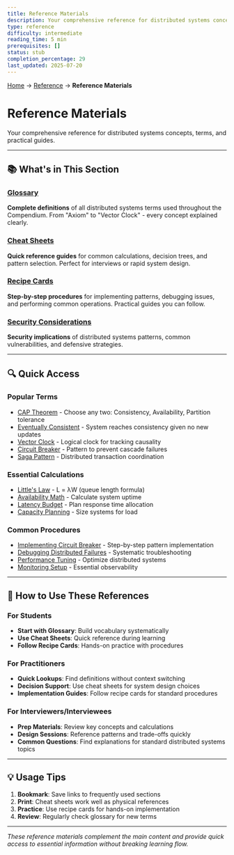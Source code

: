 ```yaml
---
title: Reference Materials
description: Your comprehensive reference for distributed systems concepts, terms, and practical guides.
type: reference
difficulty: intermediate
reading_time: 5 min
prerequisites: []
status: stub
completion_percentage: 29
last_updated: 2025-07-20
---
```


<!-- Navigation -->
[Home](../index.md) → [Reference](index.md) → **Reference Materials**

# Reference Materials

Your comprehensive reference for distributed systems concepts, terms, and practical guides.

---

## 📚 What's in This Section

### [Glossary](glossary.md)
**Complete definitions** of all distributed systems terms used throughout the Compendium. From "Axiom" to "Vector Clock" - every concept explained clearly.

### [Cheat Sheets](cheat-sheets.md)
**Quick reference guides** for common calculations, decision trees, and pattern selection. Perfect for interviews or rapid system design.

### [Recipe Cards](recipe-cards.md)
**Step-by-step procedures** for implementing patterns, debugging issues, and performing common operations. Practical guides you can follow.

### [Security Considerations](security.md)
**Security implications** of distributed systems patterns, common vulnerabilities, and defensive strategies.

---

## 🔍 Quick Access

### Popular Terms
- [CAP Theorem](glossary.md#cap-theorem) - Choose any two: Consistency, Availability, Partition tolerance
- [Eventually Consistent](glossary.md#eventually-consistent) - System reaches consistency given no new updates
- [Vector Clock](glossary.md#vector-clock) - Logical clock for tracking causality
- [Circuit Breaker](../patterns/circuit-breaker.md) - Pattern to prevent cascade failures
- [Saga Pattern](glossary.md#saga-pattern) - Distributed transaction coordination

### Essential Calculations
- [Little's Law](cheat-sheets.md#littles-law) - L = λW (queue length formula)
- [Availability Math](cheat-sheets.md#availability-math) - Calculate system uptime
- [Latency Budget](../part1-axioms/axiom1-latency/index.md) - Plan response time allocation
- [Capacity Planning](../part1-axioms/axiom2-capacity/index.md) - Size systems for load

### Common Procedures
- [Implementing Circuit Breaker](../patterns/circuit-breaker.md) - Step-by-step pattern implementation
- [Debugging Distributed Failures](../part1-axioms/axiom3-failure/index.md) - Systematic troubleshooting
- [Performance Tuning](recipe-cards.md#recipe-performance-investigation) - Optimize distributed systems
- [Monitoring Setup](recipe-cards.md#recipe-essential-observability-stack) - Essential observability

---

## 📖 How to Use These References

### For Students
- **Start with Glossary**: Build vocabulary systematically
- **Use Cheat Sheets**: Quick reference during learning
- **Follow Recipe Cards**: Hands-on practice with procedures

### For Practitioners
- **Quick Lookups**: Find definitions without context switching
- **Decision Support**: Use cheat sheets for system design choices
- **Implementation Guides**: Follow recipe cards for standard procedures

### For Interviewers/Interviewees
- **Prep Materials**: Review key concepts and calculations
- **Design Sessions**: Reference patterns and trade-offs quickly
- **Common Questions**: Find explanations for standard distributed systems topics

---

## 💡 Usage Tips

1. **Bookmark**: Save links to frequently used sections
2. **Print**: Cheat sheets work well as physical references
3. **Practice**: Use recipe cards for hands-on implementation
4. **Review**: Regularly check glossary for new terms

---

*These reference materials complement the main content and provide quick access to essential information without breaking learning flow.*
